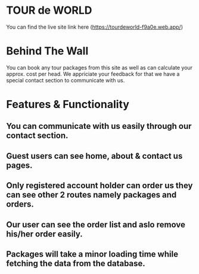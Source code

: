 # TOUR de WORLD

You can find the live site link here (https://tourdeworld-f9a0e.web.app/)

# Behind The Wall

You can book any tour packages from this site as well as can calculate your approx. cost per head. We appriciate your feedback for that we have a special contact section to communicate with us.

# Features & Functionality

## You can communicate with us easily through our contact section.

## Guest users can see home, about & contact us pages.

## Only registered account holder can order us they can see other 2 routes namely packages and orders.

## Our user can see the order list and aslo remove his/her order easily.

## Packages will take a minor loading time while fetching the data from the database.
